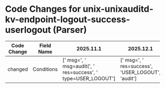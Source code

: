 # Code Changes for unix-unixauditd-kv-endpoint-logout-success-userlogout (Parser)

| Code Change | Field Name | 2025.11.1 | 2025.12.1 |
|-------------|------------|-----------|------------|
| changed | Conditions | [' msg=', ' msg=audit(', ' res=success', ' type=USER_LOGOUT'] | [' msg=', ' res=success', 'USER_LOGOUT', 'audit'] |